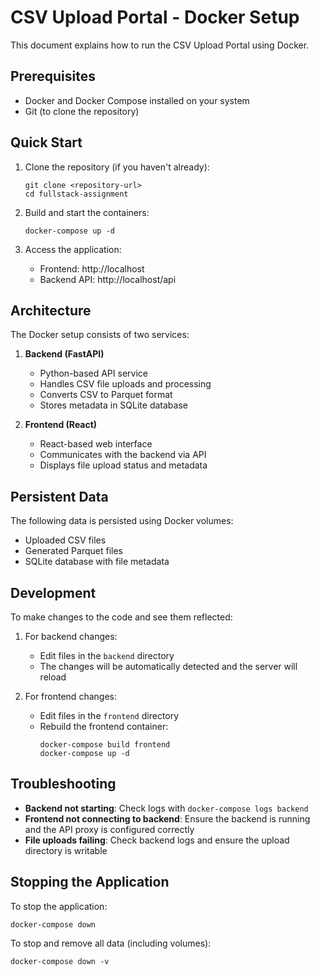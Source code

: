 # CSV Upload Portal - Docker Setup

This document explains how to run the CSV Upload Portal using Docker.

## Prerequisites

- Docker and Docker Compose installed on your system
- Git (to clone the repository)

## Quick Start

1. Clone the repository (if you haven't already):
   ```
   git clone <repository-url>
   cd fullstack-assignment
   ```

2. Build and start the containers:
   ```
   docker-compose up -d
   ```

3. Access the application:
   - Frontend: http://localhost
   - Backend API: http://localhost/api

## Architecture

The Docker setup consists of two services:

1. **Backend (FastAPI)**
   - Python-based API service
   - Handles CSV file uploads and processing
   - Converts CSV to Parquet format
   - Stores metadata in SQLite database

2. **Frontend (React)**
   - React-based web interface
   - Communicates with the backend via API
   - Displays file upload status and metadata

## Persistent Data

The following data is persisted using Docker volumes:
- Uploaded CSV files
- Generated Parquet files
- SQLite database with file metadata

## Development

To make changes to the code and see them reflected:

1. For backend changes:
   - Edit files in the `backend` directory
   - The changes will be automatically detected and the server will reload

2. For frontend changes:
   - Edit files in the `frontend` directory
   - Rebuild the frontend container:
     ```
     docker-compose build frontend
     docker-compose up -d
     ```

## Troubleshooting

- **Backend not starting**: Check logs with `docker-compose logs backend`
- **Frontend not connecting to backend**: Ensure the backend is running and the API proxy is configured correctly
- **File uploads failing**: Check backend logs and ensure the upload directory is writable

## Stopping the Application

To stop the application:
```
docker-compose down
```

To stop and remove all data (including volumes):
```
docker-compose down -v
```
